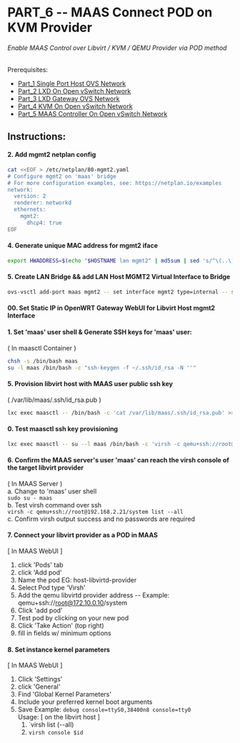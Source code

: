 # PART_6 -- MAAS Connect POD on KVM Provider
###### Enable MAAS Control over Libvirt / KVM / QEMU Provider via POD method

Prerequisites:
- [Part_1 Single Port Host OVS Network]
- [Part_2 LXD On Open vSwitch Network]
- [Part_3 LXD Gateway OVS Network]
- [Part_4 KVM On Open vSwitch Network]
- [Part_5 MAAS Controller On Open vSwitch Network]

## Instructions:
#### 2. Add mgmt2 netplan config
````sh
cat <<EOF > /etc/netplan/80-mgmt2.yaml
# Configure mgmt2 on 'maas' bridge
# For more configuration examples, see: https://netplan.io/examples
network:
  version: 2
  renderer: networkd
  ethernets:
    mgmt2:
      dhcp4: true
EOF
````

#### 4. Generate unique MAC address for mgmt2 iface
````sh
export HWADDRESS=$(echo "$HOSTNAME lan mgmt2" | md5sum | sed 's/^\(..\)\(..\)\(..\)\(..\)\(..\).*$/02\\:\1\\:\2\\:\3\\:\4\\:\5/')
````

#### 5. Create LAN Bridge && add LAN Host MGMT2 Virtual Interface to Bridge
````sh
ovs-vsctl add-port maas mgmt2 -- set interface mgmt2 type=internal -- set interface mgmt2 mac="$HWADDRESS"
````

#### 00. Set Static IP in OpenWRT Gateway WebUI for Libvirt Host mgmt2 Interface    


#### 1. Set 'maas' user shell & Generate SSH keys for 'maas' user:    
( In maasctl Container )    
````sh
chsh -s /bin/bash maas    
su -l maas /bin/bash -c "ssh-keygen -f ~/.ssh/id_rsa -N ''"    
````

#### 5. Provision libvirt host with MAAS user public ssh key
( /var/lib/maas/.ssh/id_rsa.pub )    
````sh
lxc exec maasctl -- /bin/bash -c 'cat /var/lib/maas/.ssh/id_rsa.pub' >>~/.ssh/authorized_keys    
````

#### 0. Test maasctl ssh key provisioning
````sh
lxc exec maasctl -- su --l maas /bin/bash -c 'virsh -c qemu+ssh://root@192.168.2.21/system list --all'
````

#### 6. Confirm the MAAS server's user 'maas' can reach the virsh console of the target libvirt provider
( In MAAS Server )    
a. Change to 'maas' user shell    
`sudo su - maas`    
b. Test virsh command over ssh    
`virsh -c qemu+ssh://root@192.168.2.21/system list --all`    
c. Confirm virsh output success and no passwords are required    

#### 7. Connect your libvirt provider as a POD in MAAS
[ In MAAS WebUI ]
1. click 'Pods' tab
2. click 'Add pod'
3. Name the pod EG: host-libvirtd-provider
4. Select Pod type 'Virsh'
5. Add the qemu libvirtd provider address
-- Example: qemu+ssh://root@172.10.0.10/system
6. Click 'add pod'
7. Test pod by clicking on your new pod
8. Click 'Take Action' (top right)
9. fill in fields w/ minimum options

#### 8. Set instance kernel parameters
[ In MAAS WebUI ]
1. Click 'Settings'
2. click 'General'
3. Find 'Global Kernel Parameters'
4. Include your preferred kernel boot arguments
5. Save
Example: `debug console=ttyS0,38400n8 console=tty0` <br/>
Usage:
[ on the libvirt host ]
    1. `virsh list (--all)
    2. `virsh console $id`

 <!-- Markdown link & img dfn's -->
[Part_1 Single Port Host OVS Network]: https://github.com/KathrynMorgan/mini-stack/tree/master/1_Single_Port_Host-Open_vSwitch_Network_Configuration
[Part_2 LXD On Open vSwitch Network]: https://github.com/KathrynMorgan/mini-stack/tree/master/2_LXD-On-OVS
[Part_3 LXD Gateway OVS Network]: https://github.com/KathrynMorgan/mini-stack/tree/master/3_LXD_Network_Gateway
[Part_4 KVM On Open vSwitch Network]: https://github.com/KathrynMorgan/mini-stack/tree/master/4_KVM_On_Open_vSwitch
[Part_5 MAAS Controller On Open vSwitch Network]: https://github.com/KathrynMorgan/mini-stack/tree/master/5_MAAS-Rack_And_Region_Ctl-On-Open_vSwitch
